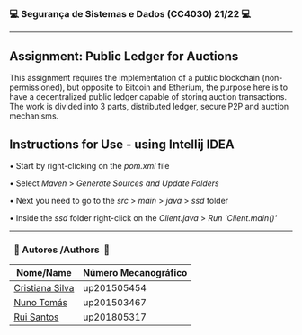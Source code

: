 ### :computer: Segurança de Sistemas e Dados (CC4030) 21/22 :computer:
------------------------------------------------------------------------
## Assignment: Public Ledger for Auctions

This assignment requires the implementation of a public blockchain (non-permissioned),
but opposite to Bitcoin and Etherium, the purpose here is to have a decentralized public ledger
capable of storing auction transactions.
The work is divided into 3 parts, distributed ledger, secure P2P and auction mechanisms.

## Instructions for Use - using Intellij IDEA

• Start by right-clicking on the *pom.xml* file

• Select *Maven* > *Generate Sources and Update Folders*

• Next you need to go to the *src* > *main* > *java* > *ssd* folder 

• Inside the *ssd* folder right-click on the *Client.java* > *Run 'Client.main()'*

------------------------------------------------------------------------

### &nbsp; :busts_in_silhouette: Autores&nbsp;/Authors&nbsp; :busts_in_silhouette:

| Nome/Name                                             | Número Mecanográfico |
|-------------------------------------------------------|----------------------|
| [Cristiana Silva](https://github.com/CristianaMorais) | up201505454          |
| [Nuno Tomás](https://github.com/nmot97)               | up201503467          |        
| [Rui Santos](https://github.com/RSantos42)            | up201805317          |    
